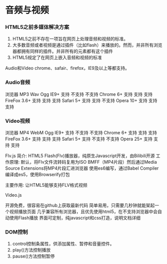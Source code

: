 # 音频与视频

### HTML5之前多媒体解决方案

1. HTML5之前不存在一项旨在网页上处理音频和视频的标准。
2. 大多数音频或者视频是通过插件（比如flash）来播放的。然而，并非所有浏览器都拥有同样的插件。并非所有的元素都有这个插件
3. HTML5规定了在网页上嵌入音频和视频的标准

Audio和Video chrome、safair、firefox，IE9及以上等都支持。

### Audio音频

浏览器          MP3         Wav       Ogg
IE9+           支持         不支持    不支持
Chrome 6+       支持        支持      支持
FireFox 3.6+   支持         支持      支持
Safari 5+      支持         支持      不支持
Opera 10+     支持         支持      支持

### Video视频

浏览器          MP4         WebM       Ogg
IE9+           支持         不支持     不支持
Chrome 6+      支持         支持       支持
FireFox 3.6+   支持         支持       支持
Safari 5+      支持         不支持     不支持
Opera 25+      支持         支持       支持

Flv.js
简介: HTML5 Flash(Flv)播放器，纯原生Javascript开发，由Bilibili开源
工作原理: 默认，将Flv文件流转码复用为ISO BMFF（MP4片段）然后通过Media Source Extensions将MP4片段汇进浏览器
使用es6编写，通过Babel Compiler 编译成es5，使用Browserify打包

主要作用: 让HTML5能够支持FLV格式视频

Video.js

开源免费，很容易在github上获取最新代码
简单易用，只需要几秒钟就能架起一个视频播放页面
几乎兼容所有浏览器，且优先使用html5，在不支持浏览器中会自动使用Flash播放
界面可定制，纯javascript和css打造，说明文档详细

### DOM控制

1. control控制条属性，供添加属性、暂停和音量控件。
2. play()方法控制播放
3. pause()方法控制暂停

